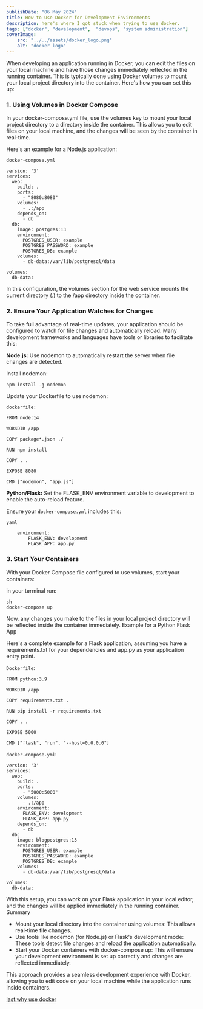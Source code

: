 ```yaml
---
publishDate: "06 May 2024"
title: How to Use Docker for Development Environments
description: here's where I got stuck when trying to use docker. 
tags: ["docker", "development",  "devops", "system administration"]
coverImage:
    src: "../../assets/docker_logo.png"
    alt: "docker logo"
---
```


When developing an application running in Docker, you can edit the files on your local machine and have those changes immediately reflected in the running container. This is typically done using Docker volumes to mount your local project directory into the container. Here's how you can set this up:

### 1. Using Volumes in Docker Compose

In your docker-compose.yml file, use the volumes key to mount your local project directory to a directory inside the container. This allows you to edit files on your local machine, and the changes will be seen by the container in real-time.

Here's an example for a Node.js application:

`docker-compose.yml`
```
version: '3'
services:
  web:
    build: .
    ports:
      - "8080:8080"
    volumes:
      - .:/app
    depends_on:
      - db
  db:
    image: postgres:13
    environment:
      POSTGRES_USER: example
      POSTGRES_PASSWORD: example
      POSTGRES_DB: example
    volumes:
      - db-data:/var/lib/postgresql/data

volumes:
  db-data:
```
In this configuration, the volumes section for the web service mounts the current directory (.) to the /app directory inside the container.

### 2. Ensure Your Application Watches for Changes

To take full advantage of real-time updates, your application should be configured to watch for file changes and automatically reload. Many development frameworks and languages have tools or libraries to facilitate this:

**Node.js:** Use nodemon to automatically restart the server when file changes are detected.

Install nodemon:

`npm install -g nodemon`

Update your Dockerfile to use nodemon:

`dockerfile:`

```
FROM node:14

WORKDIR /app

COPY package*.json ./

RUN npm install

COPY . .

EXPOSE 8080

CMD ["nodemon", "app.js"]
```    

**Python/Flask:** Set the FLASK_ENV environment variable to development to enable the auto-reload feature.

Ensure your `docker-compose.yml` includes this:

```
yaml

    environment:
        FLASK_ENV: development
        FLASK_APP: app.py
```

### 3. Start Your Containers

With your Docker Compose file configured to use volumes, start your containers:

in your terminal run:
```
sh
docker-compose up
```


Now, any changes you make to the files in your local project directory will be reflected inside the container immediately.
Example for a Python Flask App

Here's a complete example for a Flask application, assuming you have a requirements.txt for your dependencies and app.py as your application entry point.


`Dockerfile`:
```
FROM python:3.9

WORKDIR /app

COPY requirements.txt .

RUN pip install -r requirements.txt

COPY . .

EXPOSE 5000

CMD ["flask", "run", "--host=0.0.0.0"]
```


`docker-compose.yml`:
```
version: '3'
services:
  web:
    build: .
    ports:
      - "5000:5000"
    volumes:
      - .:/app
    environment:
      FLASK_ENV: development
      FLASK_APP: app.py
    depends_on:
      - db
  db:
    image: blogpostgres:13
    environment:
      POSTGRES_USER: example
      POSTGRES_PASSWORD: example
      POSTGRES_DB: example
    volumes:
      - db-data:/var/lib/postgresql/data

volumes:
  db-data:
```

With this setup, you can work on your Flask application in your local editor, and the changes will be applied immediately in the running container.
Summary

- Mount your local directory into the container using volumes: This allows real-time file changes.
- Use tools like nodemon (for Node.js) or Flask's development mode: These tools detect file changes and reload the application automatically.
- Start your Docker containers with docker-compose up: This will ensure your development environment is set up correctly and changes are reflected immediately.

This approach provides a seamless development experience with Docker, allowing you to edit code on your local machine while the application runs inside containers.

[last:why use docker](/posts/why-use-docker)